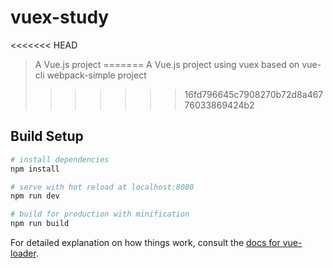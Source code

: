 # vuex-study

<<<<<<< HEAD
> A Vue.js project
=======
> A Vue.js project using vuex based on vue-cli webpack-simple project
>>>>>>> 16fd796645c7908270b72d8a46776033869424b2

## Build Setup

``` bash
# install dependencies
npm install

# serve with hot reload at localhost:8080
npm run dev

# build for production with minification
npm run build
```

For detailed explanation on how things work, consult the [docs for vue-loader](http://vuejs.github.io/vue-loader).
